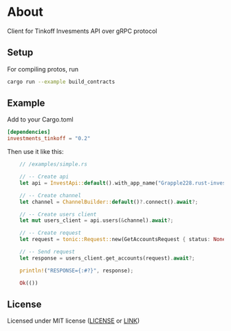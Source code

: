 # About

Client for Tinkoff Invesments API over gRPC protocol

## Setup

For compiling protos, run

```sh
cargo run --example build_contracts
```

## Example

Add to your Cargo.toml

```toml
[dependencies]
investments_tinkoff = "0.2"
```

Then use it like this:

```rust
    // /examples/simple.rs

    // -- Create api
    let api = InvestApi::default().with_app_name("Grapple228.rust-investments-tinkoff");

    // -- Create channel
    let channel = ChannelBuilder::default()?.connect().await?;

    // -- Create users client
    let mut users_client = api.users(&channel).await?;

    // -- Create request
    let request = tonic::Request::new(GetAccountsRequest { status: None });

    // -- Send request
    let response = users_client.get_accounts(request).await?;

    println!("RESPONSE={:#?}", response);

    Ok(())

```

## License

Licensed under MIT license ([LICENSE](LICENSE) or [LINK](http://opensource.org/licenses/MIT))
